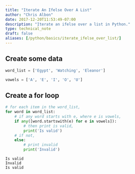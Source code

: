 ```yaml
---
title: "Iterate An Ifelse Over A List"
author: "Chris Albon"
date: 2017-12-20T11:53:49-07:00
description: "Iterate an ifelse over a list in Python."
type: technical_note
draft: false
aliases: [/python/basics/iterate_ifelse_over_list/]
---
```

## Create some data


```python
word_list = ['Egypt', 'Watching', 'Eleanor']

vowels = ['A', 'E', 'I', 'O', 'U']
```

## Create a for loop


```python
# for each item in the word_list,
for word in word_list:
    # if any word starts with e, where e is vowels,
    if any([word.startswith(e) for e in vowels]):
        # then print is valid,
        print('Is valid')
    # if not,    
    else:
        # print invalid
        print('Invalid')
```

    Is valid
    Invalid
    Is valid

